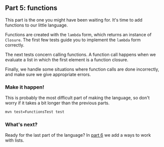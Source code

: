 ## Part 5: functions

This part is the one you might have been waiting for. It's time to add functions to our little language.

Functions are created with the `lambda` form, which returns an instance of `Closure`. The first few tests guide you to implement the `lambda` form correctly. 

The next tests concern calling functions. A function call happens when we evaluate a list in which the first element is a function closure.

Finally, we handle some situations where function calls are done incorrectly, and make sure we give appropriate errors.

### Make it happen!

This is probably the most difficult part of making the language, so don't worry if it takes a bit longer than the previous parts.

```bash
mvn test=FunctionsTest test
```

### What's next?

Ready for the last part of the language? In [part 6](6.md) we add a ways to work with lists.
